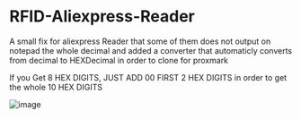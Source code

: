 # RFID-Aliexpress-Reader

A small fix for aliexpress Reader that some of them does not output on notepad the whole decimal and added a converter that automaticly converts from decimal to HEXDecimal in order to clone for proxmark


If you Get 8 HEX DIGITS, JUST ADD 00 FIRST 2 HEX DIGITS in order to get the whole 10 HEX DIGITS


![image](https://github.com/blu3t00th/RFID-Aliexpress-Reader/assets/39458873/fba8c308-cfce-417c-8dc0-4a0d63621492)
